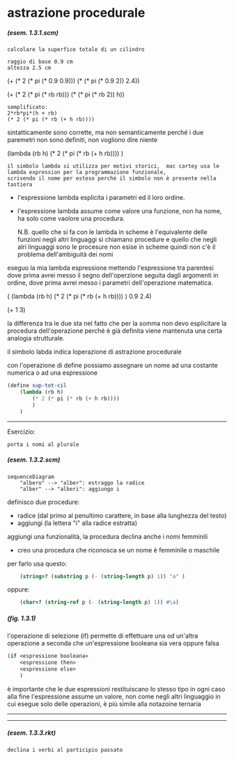# astrazione procedurale
##### (esem. 1.3.1.scm)

    calcolare la superfice totale di un cilindro

    raggio di base 0.9 cm
    altezza 2.5 cm

(+ (* 2 (* pi (* 0.9 0.9))) (* (* pi (* 0.9 2)) 2.4))

(+ (* 2 (* pi (* rb rb))) (* (* pi (* rb 2)) h))

    semplificato:
    2*rb*pi*(h + rb)
    (* 2 (* pi (* rb (+ h rb))))

sintatticamente sono corrette, ma non semanticamente perché i due paremetri non sono definiti, non vogliono dire niente

(lambda (rb h) (* 2 (* pi (* rb (+ h rb)))) )

    il simbolo lambda si utilizza per motivi storici,  mac cartey usa le lambda expression per la programmazione funzionale,
    scrivendo il nome per esteso perché il simbolo non è presente nella tastiera

* l'espressione lambda esplicita i parametri ed il loro ordine.
* l'espressione lambda assume come valore una funzione, non ha nome, ha solo come vaolore una procedura.

    N.B. quello che si fa con le lambda in scheme è l'equivalente delle funzioni negli altri linguaggi
    si chiamano procedure e quello che negli alri linguaggi sono le procesure non esise in scheme
    quindi non c'è il problema dell'ambiguità dei nomi

eseguo la mia lambda espressione mettendo l'espressione tra parentesi dove prima avrei messo il segno dell'operzione seguita dagli argomenti in ordine,
dove prima avrei messo i parametri dell'operazione matematica.

( (lambda (rb h) (* 2 (* pi (* rb (+ h rb)))) ) 0.9 2.4)

(+ 1 3)

la differenza tra le due sta nel fatto che per la somma non devo esplicitare la procedura dell'operazione  perché è già definita
viene mantenuta una certa analogia strutturale.

il simbolo labda indica loperazione di astrazione procedurale

con l'operazione di define possiamo assegnare un nome ad una costante numerica o ad una espressione

```scheme
(define sup-tot-cil
    (lambda (rb h)
        (* 2 (* pi (* rb (+ h rb))))
        )
    )
```
---
Esercizio:

    porta i nomi al plurale

##### (esem. 1.3.2.scm)

```mermaid
sequenceDiagram
    "albero" --> "alber": estraggo la radice
    "alber" --> "alberi": aggiungo i
```

definisco due procedure:
* radice (dal primo al penultimo carattere, in base alla lunghezza del testo)
* aggiungi (la lettera "i" alla radice estratta)

aggiungi una  funzionalità, la procedura declina anche i nomi femminili
* creo una procedura che riconosca se un nome è femminile o maschile

per farlo usa questo:

```scheme
    (string=? (substring p (- (string-length p) 1)) "a" )
```

oppure: 

```scheme
    (char=? (string-ref p (- (string-length p) 1)) #\a)  
```

##### (fig. 1.3.1)

l'operazione di selezione (if) permette di effettuare una od un'altra operazione a seconda che un'espressione booleana sia vera oppure falsa

```scheme
(if <espressione booleana>
    <espressione then>
    <espressione else>
    )
```

è importante che le due espressioni restituiscano lo stesso tipo in ogni caso
alla fine l'espressione assume un valore, non come negli altri linguaggio in cui esegue solo delle operazioni, è più simile alla notazoine ternaria

---
---

##### (esem. 1.3.3.rkt)
    declina i verbi al participio passato